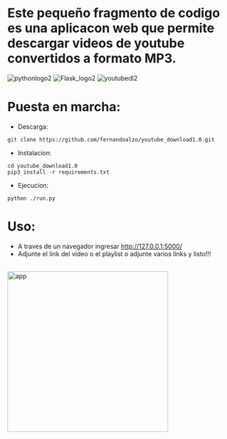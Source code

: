 # Este pequeño fragmento de codigo es una aplicacon web que permite descargar videos de youtube convertidos a formato MP3. <br>

![pythonlogo2](https://user-images.githubusercontent.com/34621303/115253118-ae7e3000-a0f1-11eb-965f-ca55950c5237.png)
![Flask_logo2](https://user-images.githubusercontent.com/34621303/115253554-1c2a5c00-a0f2-11eb-9e9c-b2838a1cc14a.png)
![youtubedl2](https://user-images.githubusercontent.com/34621303/115253901-762b2180-a0f2-11eb-89a8-aa2c58dc786d.png)


# Puesta en marcha:
* Descarga:
```
git clone https://github.com/fernandoalzo/youtube_download1.0.git
```
* Instalacion:
```
cd youtube_download1.0
pip3 install -r requirements.txt
```

* Ejecucion:
```
python ./run.py
```

# Uso:
- A traves de un navegador ingresar http://127.0.0.1:5000/ <br>
- Adjunte el link del video o el playlist o adjunte varios links y listo!!! <br> <br>
<img width="361" alt="app" src="https://user-images.githubusercontent.com/34621303/115258870-fd7a9400-a0f6-11eb-9981-f6daefd6ff55.png">

<!---
# Donaciones

Si le fue util, gasteme un cafe, si no, no hay problema espero que lo disfrute.   ![bien2](https://user-images.githubusercontent.com/34621303/115312951-f9bb3180-a137-11eb-9f9f-cc3c0aa03ae9.png)
<br>

![doge](https://user-images.githubusercontent.com/34621303/115251719-6a3e6000-a0f0-11eb-8411-cadb4d15f099.png)  DOGE wallet: **DJ3HrfyXfdzAcKotjQPzqoXKHhqMfDSSVe** <br>
![dge_qr](https://user-images.githubusercontent.com/34621303/115313385-c88f3100-a138-11eb-9621-6d101291014f.png)

![ada](https://user-images.githubusercontent.com/34621303/115251146-dec4cf00-a0ef-11eb-8520-8443c8c55b53.png) ADA wallet:       **DdzFFzCqrht4TQQxQeKthbjvQvXK7peXrtQUxkyE55GzFU2T6MMsghSKSt1RwQq4vy6F8BWNNsZ2kGUbi45SsseUKBZ5coWNtpcLnTFB** 
<br>
![ada_qr](https://user-images.githubusercontent.com/34621303/115313747-739fea80-a139-11eb-83c5-45832e19c303.png)
---> 
